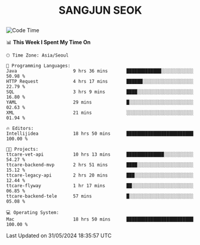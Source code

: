 <h1>
 <p align="center">
   SANGJUN SEOK
 </p>
</h1>

<!--START_SECTION:waka-->
![Code Time](http://img.shields.io/badge/Code%20Time-3%2C578%20hrs%2042%20mins-blue)

📊 **This Week I Spent My Time On** 

```text
🕑︎ Time Zone: Asia/Seoul

💬 Programming Languages: 
Java                     9 hrs 36 mins       █████████████░░░░░░░░░░░░   50.98 % 
HTTP Request             4 hrs 17 mins       ██████░░░░░░░░░░░░░░░░░░░   22.79 % 
SQL                      3 hrs 9 mins        ████░░░░░░░░░░░░░░░░░░░░░   16.80 % 
YAML                     29 mins             █░░░░░░░░░░░░░░░░░░░░░░░░   02.63 % 
XML                      21 mins             ░░░░░░░░░░░░░░░░░░░░░░░░░   01.94 % 

🔥 Editors: 
Intellijidea             18 hrs 50 mins      █████████████████████████   100.00 % 

🐱‍💻 Projects: 
ttcare-vet-api           10 hrs 13 mins      ██████████████░░░░░░░░░░░   54.27 % 
ttcare-backend-mvp       2 hrs 51 mins       ████░░░░░░░░░░░░░░░░░░░░░   15.12 % 
ttcare-legacy-api        2 hrs 20 mins       ███░░░░░░░░░░░░░░░░░░░░░░   12.44 % 
ttcare-flyway            1 hr 17 mins        ██░░░░░░░░░░░░░░░░░░░░░░░   06.85 % 
ttcare-backend-tele      57 mins             █░░░░░░░░░░░░░░░░░░░░░░░░   05.08 % 

💻 Operating System: 
Mac                      18 hrs 50 mins      █████████████████████████   100.00 % 
```


 Last Updated on 31/05/2024 18:35:57 UTC
<!--END_SECTION:waka-->
